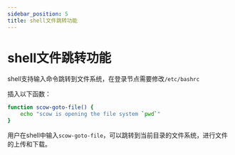 ```yaml
---
sidebar_position: 5
title: shell文件跳转功能
---
```


# shell文件跳转功能

shell支持输入命令跳转到文件系统，在登录节点需要修改`/etc/bashrc`

插入以下函数：

```bash
function scow-goto-file() {
    echo "scow is opening the file system `pwd`"
}
```

用户在shell中输入`scow-goto-file`，可以跳转到当前目录的文件系统，进行文件的上传和下载。
